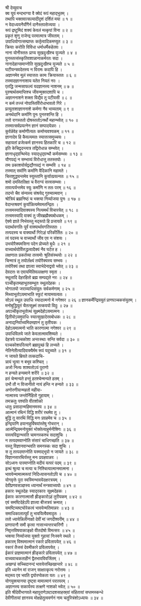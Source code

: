 श्री देव्युवाच  
क्व यूयं मन्दभाग्या वै क्वेदं रूपं महाद्‌भुतम् ।  
तथापि भक्तवात्सल्यादीदृशं दर्शितं मया ॥ १ ॥  
न वेदाध्ययनैर्योगैर्न दानैस्तपसेज्यया ।  
रूपं द्रष्टुमिदं शक्यं केवलं मत्कृपां विना ॥ २ ॥  
प्रकृतं शृणु राजेन्द्र परमात्मात्र जीवताम् ।  
उपाधियोगात्सम्प्राप्तः कर्तृत्वादिकमप्युत ॥ ३ ॥  
क्रियाः करोति विविधा धर्माधर्मैकहेतवः ।  
नाना योनीस्ततः प्राप्य सुखदुःखैश्च युज्यते ॥ ४ ॥  
पुनस्तत्संस्कृतिवशान्नानाकर्मरतः सदा ।  
नानादेहान्समाप्नोति सुखदुःखैश्च युज्यते ॥ ५ ॥  
घटीयन्त्रवदेतस्य न विरामः कदापि हि ।  
अज्ञानमेव मूलं स्यात्ततः कामः क्रियास्ततः ॥ ६ ॥  
तस्मादज्ञाननाशाय यतेत नियतं नरः ।  
एतद्धि जन्मसाफल्यं यदज्ञानस्य नाशनम् ॥ ७ ॥  
पुरुषार्थसमाप्तिश्च जीवन्मुक्तदशापि च ।  
अज्ञाननाशने शक्ता विद्यैव तु पटीयसी ॥ ८ ॥  
न कर्म तज्जं नोपास्तिर्विरोधाभावतो गिरे ।  
प्रत्युताशाज्ञाननाशे कर्मणा नैव भाव्यताम् ॥ ९ ॥  
अनर्थदानि कर्माणि पुनः पुनरुशन्ति हि ।  
ततो रागस्ततो दोषस्ततोऽनर्थो महान्भवेत् ॥ १० ॥  
तस्मात्सर्वप्रयत्‍नेन ज्ञानं सम्पादयेन्नरः ।  
कुर्वन्नेवेह कर्माणीत्यतः कर्माप्यवश्यकम् ॥ ११ ॥  
ज्ञानादेव हि कैवल्यमतः स्यात्तत्समुच्चयः ।  
सहायतां व्रजेत्कर्म ज्ञानस्य हितकारि च ॥ १२ ॥  
इति केचिद्वदन्त्यत्र तद्विरोधान्न सम्भवेत् ।  
ज्ञानाधृद्ग्रन्थिभेदः स्याद्‌धृद्ग्रन्थौ कर्मसम्भवः ॥ १३ ॥  
यौगपद्यं न सम्भाव्यं विरोधात्तु ततस्तयोः ।  
तमः प्रकाशयोर्यद्वद्यौगपद्यं न सम्भवि ॥ १४ ॥  
तस्मात् सर्वाणि कर्माणि वैदिकानि महामते ।  
चित्तशुद्ध्यन्तमेव स्युस्तानि कुर्यात्प्रयत्‍नतः ॥ १५ ॥  
शमो दमस्तितिक्षा च वैराग्यं सत्त्वसम्भवः ।  
तावत्पर्यन्तमेव स्युः कर्माणि न ततः परम् ॥ १६ ॥  
तदन्ते चैव संन्यस्य संश्रयेद्‌ गुरुमात्मवान् ।  
श्रोत्रियं ब्रह्मनिष्ठं च भक्त्या निर्व्याजया पुनः ॥ १७ ॥  
वेदान्तश्रवणं कुर्यान्नित्यमेवमतन्द्रितः ।  
तत्त्वमस्यादिवाक्यस्य नित्यमर्थं विचारयेत् ॥ १८ ॥  
तत्त्वमस्यादि वाक्यं तु जीवब्रह्मैक्यबोधकम् ।  
ऐक्ये ज्ञाते निर्भयस्तु मद्‌रूपो हि प्रजायते ॥ १९ ॥  
पदार्थावगतिः पूर्वं वाक्यार्थावगतिस्ततः ।  
तत्पदस्य च वाक्यार्थो गिरेऽहं परिकीर्तितः ॥ २० ॥  
त्वं पदस्य च वाच्यार्थो जीव एव न संशयः ।  
उभयोरैक्यमसिना पदेन प्रोच्यते बुधैः ॥ २१ ॥  
वाच्यार्थयोर्विरुद्धत्वादैक्यं नैव घटेत ह ।  
लक्षणातः प्रकर्तव्या तत्त्वमोः श्रुतिसंस्थयोः ॥ २२ ॥  
चिन्मात्रं तु तयोर्लक्ष्यं तयोरैक्यस्य सम्भवः ।  
तयोरैक्यं तथा ज्ञात्वा स्वाभेदेनाद्वयो भवेत् ॥ २३ ॥  
देवदत्तः स एवायमितिवल्लक्षणा स्मृता ।  
स्थूलादि देहरहितो ब्रह्म सम्पद्यते नरः ॥ २४ ॥  
पञ्चीकृतमहाभूतसम्भूतः स्थूलदेहकः ।  
भोगालयो जराव्याधिसंयुतः सर्वकर्मणाम् ॥ २५ ॥  
मिथ्याभूतोऽयमाभाति स्फुटं मायामयत्वतः ।  
सोऽयं स्थूल उपाधिः स्यादात्मनो मे नगेश्वर ॥ २६ ॥
ज्ञानकर्मेन्द्रिययुतं प्राणपञ्चकसंयुतम् ।  
मनोबुद्धियुतं चैतत्सूक्ष्मं तत्कवयो विदुः ॥ २७ ॥  
अपञ्चीकृतभूतोत्थं सूक्ष्मदेहोऽयमात्मनः ।  
द्वितीयोऽयमुपाधिः स्यात्सुखादेरवबोधकः ॥ २८ ॥  
अनाद्यनिर्वाच्यमिदमज्ञानं तु तृतीयकः ।  
देहोऽयमात्मनो भाति कारणात्मा नगेश्वर ॥ २९ ॥  
उपाधिविलये जाते केवलात्मावशिष्यते ।  
देहत्रये पञ्चकोशा अन्तःस्थाः सन्ति सर्वदा ॥ ३० ॥  
पञ्चकोशपरित्यागे ब्रह्मपुच्छं हि लभ्यते ।  
नेतिनेतीत्यादिवाक्यैर्मम रूपं यदुच्यते ॥ ३१ ॥  
न जायते म्रियते तत्कदाचि-  
     न्नायं भूत्वा न बभूव कश्चित् ।  
अजो नित्यः शाश्वतोऽयं पुराणो  
     न हन्यते हन्यमाने शरीरे ॥ ३२ ॥  
हतं चेन्मन्यते हन्तुं हतश्चेन्मन्यते हतम् ।  
उभौ तौ न विजानीतो नायं हन्ति न हन्यते ॥ ३३ ॥  
अणोरणीयान्महतो महीया-  
     नात्मास्य जन्तोर्निहितो गुहायाम् ।  
तमक्रतुः पश्यति वीतशोको  
     धातुः प्रसादान्महिमानमस्य ॥ ३४ ॥  
आत्मानं रथिनं विद्धि शरीरं रथमेव तु ।  
बुद्धिं तु सारथिं विद्धि मनः प्रग्रहमेव च ॥ ३५ ॥  
इन्द्रियाणि हयानाहुर्विषयांस्तेषु गोचरान् ।  
आत्मेन्द्रियमनोयुक्तं भोक्तेत्याहुर्मनीषिणः ॥ ३६ ॥  
यस्त्वविद्वान्भवति चामनस्कश्च सदाशुचिः ।  
न तत्पदमवाप्नोति संसारं चाधिगच्छति ॥ ३७ ॥  
यस्तु विज्ञानवान्भवति समनस्कः सदा शुचिः ।  
स तु तत्पदमाप्नोति यस्माद्‌भूयो न जायते ॥ ३८ ॥  
विज्ञानसारथिर्यस्तु मनः प्रग्रहवान्नरः ।  
सोऽध्वनः पारमाप्नोति मदीयं यत्परं पदम् ॥ ३९ ॥  
इत्थं श्रुत्या च मत्या च निश्चित्यात्मानमात्मना ।  
भावयेन्मामात्मरूपां निदिध्यासनतोऽपि च ॥ ४० ॥  
योगवृत्तेः पुरा स्वस्मिन्भावयेदक्षरत्रयम् ।  
देवीप्रणवसञ्ज्ञस्य ध्यानार्थं मन्त्रवाच्ययोः ॥ ४१ ॥  
हकारः स्थूलदेहः स्याद्‌रकारः सूक्ष्मदेहकः ।  
ईकारः कारणात्मासौ ह्रीङ्कारोऽहं तुरीयकम् ॥ ४२ ॥  
एवं समष्टिदेहेऽपि ज्ञात्वा बीजत्रयं क्रमात् ।  
समष्टिव्यष्ट्योरेकत्वं भावयेन्मतिमान्नरः ॥ ४३ ॥  
समाधिकालात्पूर्वं तु भावयित्वैवमादृतः ।  
ततो ध्यायेन्निलीनाक्षो देवीं मां जगदीश्वरीम् ॥ ४४ ॥  
प्राणापानौ समौ कृत्वा नासाभ्यन्तरचारिणौ ।  
निवृत्तविषयाकाङ्क्षो वीतदोषो विमत्सरः ॥ ४५ ॥  
भक्त्या निर्व्याजया युक्तो गुहायां निःस्वने स्थले ।  
हकारम् विश्वमात्मानं रकारे प्रविलापयेत् ॥ ४६ ॥  
रकारं तैजसं देवमीकारे प्रविलापयेत् ।  
ईकारं प्राज्ञमात्मानं ह्रीङ्कारे प्रविलापयेत् ॥ ४७ ॥  
वाच्यवाचकताहीनं द्वैतभावविवर्जितम् ।  
अखण्डं सच्चिदानन्दं भावयेत्तच्छिखान्तरे ॥ ४८ ॥  
इति ध्यानेन मां राजन् साक्षात्कृत्य नरोत्तमः ।  
मद्‌रूप एव भवति द्वयोरप्येकता यतः ॥ ४९ ॥  
योगयुक्त्यानया दृष्ट्वा मामात्मानं परात्परम् ।  
अज्ञानस्य सकार्यस्य तत्क्षणे नाशको भवेत् ॥ ५० ॥  
इति श्रीदेवीभागवते महापुराणेऽष्टादशसाहस्र्यां संहितायां सप्तमस्कन्धे  
देवीगीतायां ज्ञानस्य मोक्षहेतुत्ववर्णनं नाम चतुस्त्रिंशोऽध्यायः ॥ ३४ ॥
